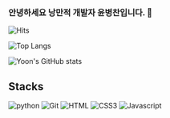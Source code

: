 ### 안녕하세요 낭만적 개발자 윤병찬입니다. 👋

 
![Hits](https://hits.seeyoufarm.com/api/count/incr/badge.svg?url=https%3A%2F%2Fgithub.com%2FDarkphilip&count_bg=%2379C83D&title_bg=%23555555&icon=&icon_color=%23E7E7E7&title=hits&edge_flat=false)

![Top Langs](https://github-readme-stats.vercel.app/api/top-langs/?username=Darkphilip)

![Yoon's GitHub stats](https://github-readme-stats.vercel.app/api?username=Darkphilip)

## Stacks

![python](http://img.shields.io/badge/Python-3776AB?style=flat-square&logo=Python&logoColor=black)
![Git](http://img.shields.io/badge/Git-F05032?style=flat-square&logo=Git&logoColor=black)
![HTML](http://img.shields.io/badge/HTML5-E34F26?style=flat-square&logo=HTML5&logoColor=black)
![CSS3](http://img.shields.io/badge/CSS3-1572B6?style=flat-square&logo=CSS3&logoColor=black) 
![Javascript](http://img.shields.io/badge/Javascript-F7DF1E?style=flat-square&logo=Javascript&logoColor=black) 
<!--  ![Go](http://img.shields.io/badge/Go-00ADD8?style=flat-square&logo=Go&logoColor=white) -->
<!--   ![Hyperlegder](http://img.shields.io/badge/Hyperledger-2F3134?style=flat-square&logo=Hyperledger&logoColor=white) -->

<!--
**tigeryoon/tigeryoon** is a ✨ _special_ ✨ repository because its `README.md` (this file) appears on your GitHub profile.

Here are some ideas to get you started:

- 🔭 I’m currently working on ...
- 🌱 I’m currently learning ...
- 👯 I’m looking to collaborate on ...
- 🤔 I’m looking for help with ...
- 💬 Ask me about ...
- 📫 How to reach me: ...
- 😄 Pronouns: ...
- ⚡ Fun fact: ...
-->

